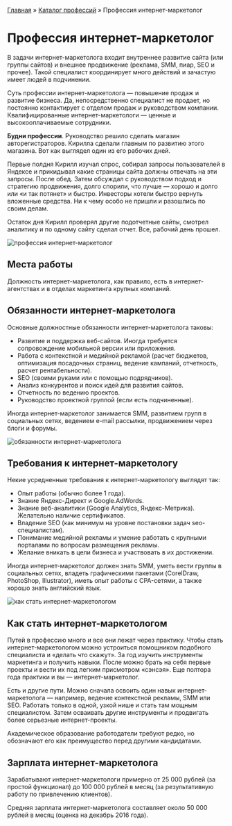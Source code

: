 [Главная](http://enjoy-job.ru/) » [Каталог профессий](http://enjoy-job.ru/professions/) » Профессия интернет-маркетолог

# Профессия интернет-маркетолог

В задачи интернет-маркетолога входит внутреннее развитие сайта (или группы сайтов) и внешнее продвижение (реклама, SMM, пиар, SEO и прочее). Такой специалист координирует много действий и зачастую имеет людей в подчинении.

Суть профессии интернет-маркетолога — повышение продаж и развитие бизнеса. Да, непосредственно специалист не продает, но постоянно контактирует с отделом продаж и руководством компании. Квалифицированные интернет-маркетологи — ценные и высокооплачиваемые сотрудники.

**Будни профессии**. Руководство решило сделать магазин авторегистраторов. Кирилла сделали главным по развитию этого магазина. Вот как выглядел один из его рабочих дней.

Первые полдня Кирилл изучал спрос, собирал запросы пользователей в Яндексе и прикидывал какие страницы сайта должны отвечать на эти запросы. После обед. Затем обсуждал с руководством подход и стратегию продвижения, долго спорили, что лучше — хорошо и долго или «и так потянет» и быстро. Инвесторы хотели быстро вернуть вложенные средства. Ни к чему особо не пришли и разошлись по своим делам.

Остаток дня Кирилл проверял другие подотчетные сайты, смотрел аналитику и по одному сайту сделал отчет. Все, рабочий день прошел.

![профессия интернет-маркетолог](http://enjoy-job.ru/wp-content/uploads/2010/09/intmarketolog1.jpg)

## Места работы

Должность интернет-маркетолога, как правило, есть в интернет-агентствах и в отделах маркетинга крупных компаний.

## Обязанности интернет-маркетолога

Основные должностные обязанности интернет-маркетолога таковы:

- Развитие и поддержка веб-сайтов. Иногда требуется сопровождение мобильной версии или приложения.
- Работа с контекстной и медийной рекламой (расчет бюджетов‚ оптимизация посадочных страниц, ведение кампаний, отчетность, расчет рентабельности).
- SEO (своими руками или с помощью подрядчиков).
- Анализ конкурентов и поиск идей для развития сайтов.
- Отчетность по ведению проектов.
- Руководство проектной группой (если есть подчиненные).

Иногда интернет-маркетолог занимается SMM, развитием групп в социальных сетях, ведением e-mail рассылки, продвижением через блоги и форумы.

![обязанности интернет-маркетолога](http://enjoy-job.ru/wp-content/uploads/2010/09/intmarketolog2.jpg)

## Требования к интернет-маркетологу

Некие усредненные требования к интернет-маркетологу выглядят так:

- Опыт работы (обычно более 1 года).
- Знание Яндекс-Директ и Google.AdWords.
- Знание веб-аналитики (Google Analytics, Яндекс-Метрика). Желательно наличие сертификатов.
- Владение SEO (как минимум на уровне постановки задач seo-специалистам).
- Понимание медийной рекламы и умение работать с крупными порталами по вопросам размещения рекламы.
- Желание вникать в цели бизнеса и участвовать в их достижении.

Иногда интернет-маркетолог должен знать SMM, уметь вести группы в социальных сетях, владеть графическими пакетами (CorelDraw, PhotoShop, Illustrator), иметь опыт работы с CPA-сетями, а также хорошо знать английский язык.

![как стать интернет-маркетологом](http://enjoy-job.ru/wp-content/uploads/2010/09/intmarketolog3.jpg)

## Как стать интернет-маркетологом

Путей в профессию много и все они лежат через практику. Чтобы стать интернет-маркетологом можно устроиться помощником подобного специалиста и «делать что скажут». За год изучить инструменты маркетинга и получить навыки. После можно брать на себя первые проекты и вести их под легким присмотром «сэнсэя». Еще полтора года практики и вы — интернет-маркетолог.

Есть и другие пути. Можно сначала освоить один навык интернет-маркетолога — например, ведение контекстной рекламы, SMM или SEO. Работать только в одной, узкой нише и стать там мощным специалистом. Затем осваивать другие инструменты и продвигать более серьезные интернет-проекты.

Академическое образование работодатели требуют редко, но обозначают его как преимущество перед другими кандидатами.

## Зарплата интернет-маркетолога

Зарабатывают интернет-маркетологи примерно от 25 000 рублей (за простой функционал) до 100 000 рублей в месяц (за результативную работу по привлечению клиентов).

Средняя зарплата интернет-маркетолога составляет около 50 000 рублей в месяц (оценка на декабрь 2016 года).